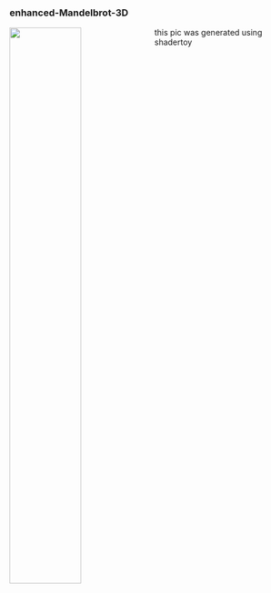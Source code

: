 ### enhanced-Mandelbrot-3D

<img align="left" width="50%" height="50%" src="https://i.ibb.co/z8HmrvV/capture.png"/>





this pic was generated using shadertoy
